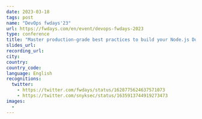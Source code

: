 ```yaml
---
date: 2023-03-18
tags: post
name: "DevOps fwdays'23"
url: https://fwdays.com/en/event/devops-fwdays-2023
type: conference
title: "Master production-grade best practices to build your Node.js Docker images"
slides_url:
recording_url: 
city: 
country: 
country_code:
language: English
recognitions:
  twitter:
    - https://twitter.com/fwdays/status/1628775624637571073
    - https://twitter.com/snyksec/status/1635913744919273473
images:
  - 
---
```


